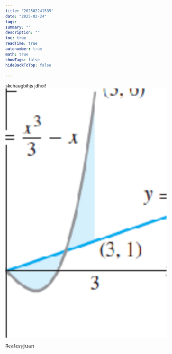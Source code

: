```yaml
---
title: "202502241535"
date: "2025-02-24"
tags: 
summary: ""
description: ""
toc: true
readTime: true
autonumber: true
math: true
showTags: false
hideBackToTop: false

---
```



skchaugbihjs jdhoi!![Image Description](static/images/Pasted%20image%2020250224153602.png)

$\mathbb{\mathrm{Re}ales y juan}$